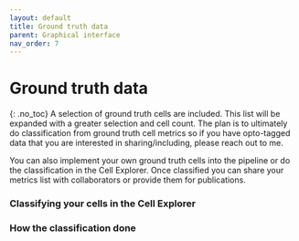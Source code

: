 ```yaml
---
layout: default
title: Ground truth data
parent: Graphical interface
nav_order: 7
---
```

# Ground truth data
{: .no_toc}
A selection of ground truth cells are included. This list will be expanded with a greater selection and cell count. The plan is to ultimately do classification from ground truth cell metrics so if you have opto-tagged data that you are interested in sharing/including, please reach out to me.

You can also implement your own ground truth cells into the pipeline or do the classification in the Cell Explorer. Once classified you can share your metrics list with collaborators or provide them for publications.

### Classifying your cells in the Cell Explorer

### How the classification done

